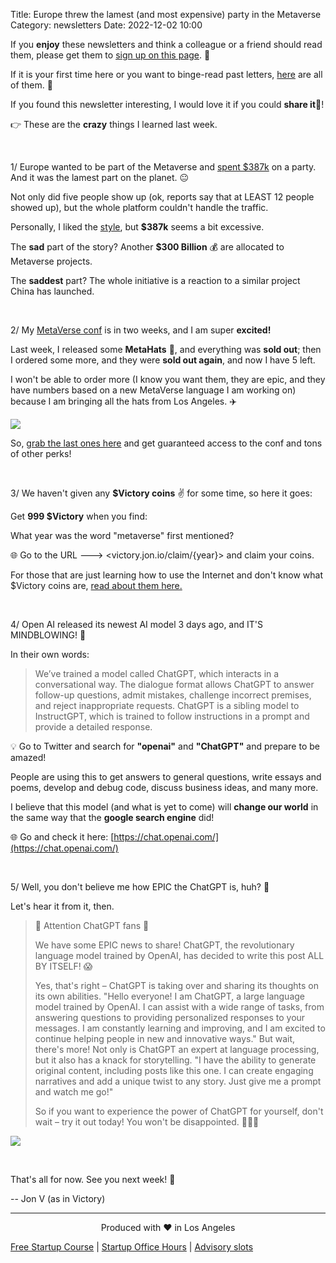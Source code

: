 Title: Europe threw the lamest (and most expensive) party in the Metaverse
Category: newsletters
Date: 2022-12-02 10:00

If you **enjoy** these newsletters and think a colleague or a friend should read them, please get them to [sign up on this page](https://jon.io/). 📝

If it is your first time here or you want to binge-read past letters, [here](https://jon.io/category/newsletters) are all of them. 📰

If you found this newsletter interesting, I would love it if you could **share it**🔗!

👉 These are the **crazy** things I learned last week.

<br>

1/ Europe wanted to be part of the Metaverse and [spent $387k](https://www.politico.eu/article/eu-threw-e387k-meta-gala-nobody-came-big-tech/) on a party. And it was the lamest part on the planet. 😐

Not only did five people show up (ok, reports say that at LEAST 12 people showed up), but the whole platform couldn't handle the traffic.

Personally, I liked the [style](https://twitter.com/EU_Partnerships/status/1580591048593911808), but **$387k** seems a bit excessive.

The **sad** part of the story? Another **$300 Billion** 💰 are allocated to Metaverse projects.

The **saddest** part? The whole initiative is a reaction to a similar project China has launched.

<br>

2/ My [MetaVerse conf](https://jon.io/metaverse2022) is in two weeks, and I am super **excited!**

Last week, I released some **MetaHats** 🧢, and everything was **sold out**; then I ordered some more, and they were **sold out again**, and now I have 5 left.

I won't be able to order more (I know you want them, they are epic, and they have numbers based on a new MetaVerse language I am working on) because I am bringing all the hats from Los Angeles. ✈️

![](https://sendfoxprod.b-cdn.net/media/BnZEyvIQ9TgMDNMPCm9RBFXaYXc3JzzHHrzoTPN816325)

So, [grab the last ones here](https://bit.ly/3XB2KWG) and get guaranteed access to the conf and tons of other perks!

<br>

3/ We haven't given any **$Victory coins** ✌️ for some time, so here it goes:

Get **999 $Victory** when you find:

What year was the word "metaverse" first mentioned?

🌐 Go to the URL ---> <victory.jon.io/claim/{year}> and claim your coins.

For those that are just learning how to use the Internet and don't know what $Victory coins are, [read about them here.](https://victory.jon.io/)
  
<br>
 
4/ Open AI released its newest AI model 3 days ago, and IT'S MINDBLOWING! 🤯

In their own words:

> We’ve trained a model called ChatGPT, which interacts in a conversational way. The dialogue format allows ChatGPT to answer follow-up questions, admit mistakes, challenge incorrect premises, and reject inappropriate requests. ChatGPT is a sibling model to InstructGPT, which is trained to follow instructions in a prompt and provide a detailed response.

💡 Go to Twitter and search for **"openai"** and **"ChatGPT"** and prepare to be amazed!

People are using this to get answers to general questions, write essays and poems, develop and debug code, discuss business ideas, and many more.

I believe that this model (and what is yet to come) will **change our world** in the same way that the **google search engine** did!

🌐 Go and check it here: [https://chat.openai.com/](https://chat.openai.com/)
  
<br>

5/ Well, you don't believe me how EPIC the ChatGPT is, huh? 💯

Let's hear it from it, then.

> 🚨 Attention ChatGPT fans 🚨
>
> We have some EPIC news to share! ChatGPT, the revolutionary language model trained by OpenAI, has decided to write this post ALL BY ITSELF! 😱
> 
> Yes, that's right – ChatGPT is taking over and sharing its thoughts on its own abilities.
"Hello everyone! I am ChatGPT, a large language model trained by OpenAI. I can assist with a wide range of tasks, from answering questions to providing personalized responses to your messages. I am constantly learning and improving, and I am excited to continue helping people in new and innovative ways."
But wait, there's more! Not only is ChatGPT an expert at language processing, but it also has a knack for storytelling. "I have the ability to generate original content, including posts like this one. I can create engaging narratives and add a unique twist to any story. Just give me a prompt and watch me go!"
>
> So if you want to experience the power of ChatGPT for yourself, don't wait – try it out today! You won't be disappointed. 🤖😎🤖

![](https://sendfoxprod.b-cdn.net/media/Ts4kujHJrdUzqWJrmdE1sooJYc5B8w11kzISCdYe16325)

<br>

That's all for now. See you next week! 🚀

-- Jon V (as in Victory)

---

<div align="center">
  Produced with ❤️ in Los Angeles
</div>

[Free Startup Course](https://jon.io/pages/built-to-fail) | [Startup Office Hours](https://jon.io/startup-office-hours) | [Advisory slots](https://jon.io/advisory)

